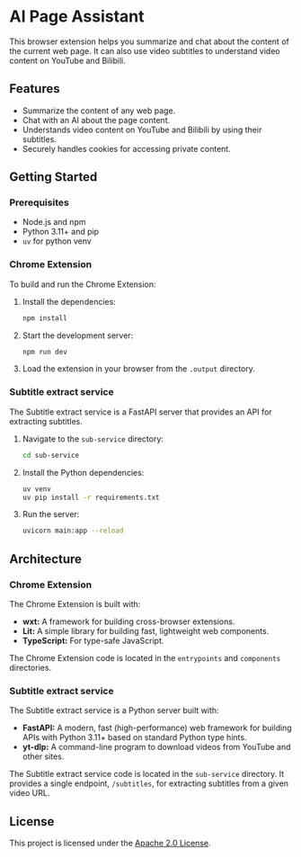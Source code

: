# AI Page Assistant

This browser extension helps you summarize and chat about the content of the current web page. It can also use video subtitles to understand video content on YouTube and Bilibili.

## Features

*   Summarize the content of any web page.
*   Chat with an AI about the page content.
*   Understands video content on YouTube and Bilibili by using their subtitles.
*   Securely handles cookies for accessing private content.

## Getting Started

### Prerequisites

*   Node.js and npm
*   Python 3.11+ and pip
*   `uv` for python venv

### Chrome Extension

To build and run the Chrome Extension:

1.  Install the dependencies:
    ```bash
    npm install
    ```
2.  Start the development server:
    ```bash
    npm run dev
    ```
3.  Load the extension in your browser from the `.output` directory.

### Subtitle extract service

The Subtitle extract service is a FastAPI server that provides an API for extracting subtitles.

1.  Navigate to the `sub-service` directory:
    ```bash
    cd sub-service
    ```
2.  Install the Python dependencies:
    ```bash
    uv venv
    uv pip install -r requirements.txt
    ```
3.  Run the server:
    ```bash
    uvicorn main:app --reload
    ```

## Architecture

### Chrome Extension

The Chrome Extension is built with:

*   **wxt:** A framework for building cross-browser extensions.
*   **Lit:** A simple library for building fast, lightweight web components.
*   **TypeScript:** For type-safe JavaScript.

The Chrome Extension code is located in the `entrypoints` and `components` directories.

### Subtitle extract service

The Subtitle extract service is a Python server built with:

*   **FastAPI:** A modern, fast (high-performance) web framework for building APIs with Python 3.11+ based on standard Python type hints.
*   **yt-dlp:** A command-line program to download videos from YouTube and other sites.

The Subtitle extract service code is located in the `sub-service` directory. It provides a single endpoint, `/subtitles`, for extracting subtitles from a given video URL.

## License

This project is licensed under the [Apache 2.0 License](LICENSE).
